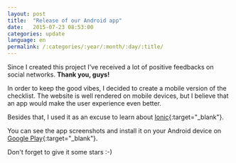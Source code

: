 ```yaml
---
layout: post
title:  "Release of our Android app"
date:   2015-07-23 08:53:00
categories: update
language: en
permalink: /:categories/:year/:month/:day/:title/
---
```


Since I created this project I've received a lot of positive feedbacks on social networks. **Thank you, guys!**

In order to keep the good vibes, I decided to create a mobile version of the checklist. The website is well rendered on mobile devices, but I believe that an app would make the user experience even better.

Besides that, I used it as an excuse to learn about [Ionic](http://ionicframework.com/){:target="_blank"}.

You can see the app screenshots and install it on your Android device on [Google Play](https://play.google.com/store/apps/details?id=com.ionicframework.wordpresssecuritychecklistapp804039){:target="_blank"}.

Don't forget to give it some stars :-)
